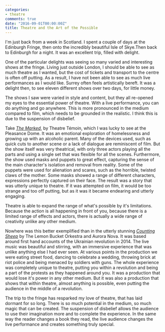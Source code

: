 ```yaml
---
categories:
- theatre
comments: true
date: "2016-09-01T00:00:00Z"
title: Theatre and the Art of the Possible
---
```

  
I'm just back from a week in Scotland. I spent a couple of days at the Edinburgh Fringe, then onto the incredibly beautiful Isle of Skye.Then back to Edinburgh for a night. It was an excellent trip, filled with delight.  

One of the particular delights was seeing so many varied and interesting shows at the fringe. Living just outside London, I should be able to see as much theatre as I wanted, but the cost of tickets and transport to the centre is often off putting. As a result, I have not been able to see as much live performances as I would like. Surrey often feels artistically bereft. It was a delight then, to see eleven different shows over two days, for little money.  
<!--more-->  

The shows I saw were varied in style and content, but they all re-opened my eyes to the essential power of theatre. With a live performance, you can do anything and go anywhere. This is more pronounced in the medium compared to film, which needs to be grounded in the realistic. I think this is due to the suspension of disbelief.  

Take <a href="http://www.theatretemoin.com/production/marked/"><em>The Marked</em></a>, by Theatre Témoin, which I was lucky to see at the Pleasance Dome. It was an emotional exploration of homelessness and growing up with an alcoholic parent. Many of the devices used, such as quick cuts to another scene or a lack of dialogue are reminiscent of film. But the show itself was very theatrical, with only three actors playing all the parts and using a single set that was flexible for all the scenes. Furthermore, the show used masks and puppets to great effect, capturing the sense of the main character's isolation and removal from reality. Some of the puppets were used for alienation and scares, such as the horrible, twisted claws of the mother. Some masks showed a range of different characters, expressions perfectly captured on their face. The result was a story that was utterly unique to theatre. If it was attempted on film, it would be too strange and too off putting, but as it was it became endearing and utterly engaging.  

Theatre is able to expand the range of what's possible by it's limitations. Because the action is all happening in front of you, because there is a limited range of effects and actors, there is actually a wide range of creativity unlike any other medium.   

Nowhere was this better exemplified than in the utterly stunning <a href="http://countingsheeprevolution.com/theplay/"><em>Counting Sheep</em></a> by The Lemon Bucket Orkestra and Aurora Nova. It was based around first hand accounts of the Ukrainian revolution in 2014. The live music was beautiful and stirring, with an immersive experience that was unlike anything else I had ever seen. At various points in the production we were eating street food, dancing to celebrate a wedding, throwing brick at riot police and being menaced by soldiers with guns. The whole experience was completely unique to theatre, putting you within a revolution and being a part of the protests as they happened around you. It was a production that would lose it's power in any other medium.  But it was also a production that shows that within theatre, almost anything is possible, even putting the audience in the middle of a revolution.  

The trip to the fringe has resparked my love of theatre, that has laid dormant for so long. There is so much potential in the medium, so much magic that can be created. The suspension of disbelief allows the audience to use their imagination more and to complete the experience. In the same way the reader changes a book they read, the live audience changes the live performance and creates something truly special.  
